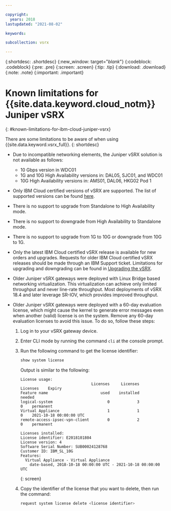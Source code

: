 ```yaml
---

copyright:
  years: 2018
lastupdated: "2021-08-02"

keywords:  

subcollection: vsrx

---
```


{:shortdesc: .shortdesc}
{:new_window: target="_blank_"}
{:codeblock: .codeblock}
{:pre: .pre}
{:screen: .screen}
{:tip: .tip}
{:download: .download}
{:note: .note}
{:important: .important}

# Known limitations for {{site.data.keyword.cloud_notm}} Juniper vSRX
{: #known-limitations-for-ibm-cloud-juniper-vsrx}

There are some limitations to be aware of when using {{site.data.keyword.vsrx_full}}.
{: shortdesc}

* Due to incompatible networking elements, the Juniper vSRX solution is not available as follows:

   - 10 Gbps version in WDC01
   - 1G and 10G High Availability versions in: DAL05, SJC01, and WDC01
   - 10G High Availability versions in: AMS01, DAL06, HKG02 Pod 1

* Only IBM Cloud certified versions of vSRX are supported. The list of supported versions can be found [here](/docs/vsrx?topic=vsrx-vsrx-versions).

* There is no support to upgrade from Standalone to High Availability mode.

* There is no support to downgrade from High Availability to Standalone mode.

* There is no support to upgrade from 1G to 10G or downgrade from 10G to 1G.

* Only the latest IBM Cloud certified vSRX release is available for new orders and upgrades. Requests for older IBM Cloud certified vSRX releases should be made through an IBM Support ticket. Limitations for upgrading and downgrading can be found in [Upgrading the vSRX](/docs/vsrx?topic=vsrx-upgrading-the-vsrx).

* Older Juniper vSRX gateways were deployed with Linux Bridge based networking virtualization. This virtualization can achieve only limited throughput and never line-rate throughput. Most deployments of vSRX 18.4 and later leverage SR-IOV, which provides improved throughput.

* Older Juniper vSRX gateways were deployed with a 60-day evaluation license, which might cause the kernel to generate error messages even when another (valid) license is on the system. Remove any 60-day evaluation licenses to avoid this issue. To do so, follow these steps:

   1. Log in to your vSRX gateway device.

   2. Enter CLI mode by running the command `cli` at the console prompt.

   3. Run the following command to get the license identifier:

      ```sh
      show system license
      ```

      Output is similar to the following:

      ```text
      License usage:
                                     Licenses     Licenses    Licenses    Expiry
      Feature name                       used    installed      needed
      logical-system                        0            3           0    permanent
      Virtual Appliance                     1            1           0    2021-10-18 00:00:00 UTC
      remote-access-ipsec-vpn-client        0            2           0    permanent

      Licenses installed:
      License identifier: E2018101804
      License version: 4
      Software Serial Number: SUB00024128768
      Customer ID: IBM_SL_10G
      Features:
        Virtual Appliance - Virtual Appliance
          date-based, 2018-10-18 00:00:00 UTC - 2021-10-18 00:00:00 UTC
      ```
      {: screen}

   4. Copy the identifier of the license that you want to delete, then run the command:

      ```sh
      request system license delete <license identifier>
      ```
